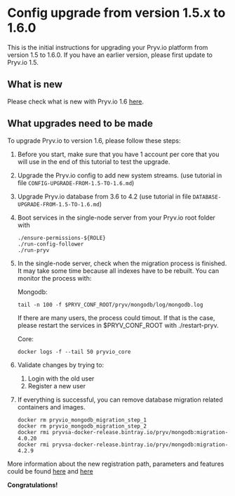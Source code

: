 
# Config upgrade from version 1.5.x to 1.6.0

This is the initial instructions for upgrading your Pryv.io platform from version 1.5 to 1.6.0. If you have an earlier version, please first update to Pryv.io 1.5.

## What is new

Please check what is new with Pryv.io 1.6 [here](https://pryv.github.io/change-log/).

## What upgrades need to be made

To upgrade Pryv.io to version 1.6, please follow these steps:

1. Before you start, make sure that you have 1 account per core that you will use in the end of this tutorial to test the upgrade.

2. Upgrade the Pryv.io config to add new system streams.
(use tutorial in file `CONFIG-UPGRADE-FROM-1.5-TO-1.6.md`)
 
3. Upgrade Pryv.io database from 3.6 to 4.2 
(use tutorial in file `DATABASE-UPGRADE-FROM-1.5-TO-1.6.md`)

4. Boot services in the single-node server from your Pryv.io root folder with 
    ```
    ./ensure-permissions-${ROLE}
    ./run-config-follower
    ./run-pryv
    ```
5. In the single-node server, check when the migration process is finished. It may take some time because all indexes have to be rebuilt. You can monitor the process with:

    Mongodb:

    ```
    tail -n 100 -f $PRYV_CONF_ROOT/pryv/mongodb/log/mongodb.log
    ```
    
    If there are many users, the process could timout. 
    If that is the case, please restart the services in $PRYV_CONF_ROOT with ./restart-pryv.  
   
    Core:

    ```
    docker logs -f --tail 50 pryvio_core
    ```

6. Validate changes by trying to:

    1. Login with the old user
    2. Register a new user

7. If everything is successful, you can remove database migration related containers and images.

    ```
    docker rm pryvio_mongodb_migration_step_1
    docker rm pryvio_mongodb_migration_step_2
    docker rmi pryvsa-docker-release.bintray.io/pryv/mongodb:migration-4.0.20
    docker rmi pryvsa-docker-release.bintray.io/pryv/mongodb:migration-4.2.9
    ```

More information about the new registration path, parameters and features could be found [here](https://pryv.github.io/customer-resources/system-streams/) 
and [here](https://pryv.github.io/reference/#account-creation)

**Congratulations!**